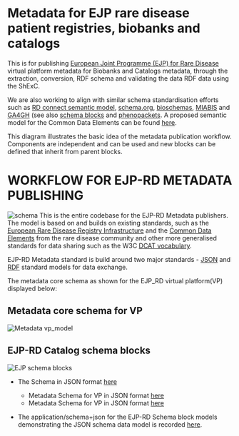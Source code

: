 # Metadata for EJP rare disease patient registries, biobanks and catalogs

This is for publishing [European Joint Programme (EJP) for Rare Disease](http://www.ejprarediseases.org) virtual platform metadata for Biobanks and Catalogs metadata, through the  extraction, conversion, RDF schema and validating the data RDF data using the ShExC.

 We are also working to align with similar schema standardisation efforts such as [RD connect semantic model](https://github.com/LUMC-BioSemantics/Rare-Disease-Semantic-Model), [schema.org](https://schema.org), [bioschemas](https://bioschemas.org), [MIABIS](https://github.com/MIABIS/miabis/wiki) and [GA4GH](https://www.ga4gh.org) (see also [schema blocks](https://schemablocks.org) and [phenopackets](http://phenopackets.org). A proposed semantic model for the Common Data Elements can be found [here](https://github.com/LUMC-BioSemantics/ERN-common-data-elements).

This diagram illustrates the basic idea of the metadata publication workflow. Components are independent and can be used and new blocks can be defined that inherit from parent blocks.

# WORKFLOW FOR EJP-RD METADATA PUBLISHING
![schema](https://github.com/S2Ola/ejprd-metadata-model/blob/master/images/EJP-RD-Metadata.png)
This is the entire codebase for the EJP-RD Metadata publishers. The model is based on and builds on existing standards, such as the [European Rare Disease Registry Infrastructure](https://eu-rd-platform.jrc.ec.europa.eu) and the [Common Data Elements](http://www.erare.eu/sites/default/files/SetCommonData-EU%20RD%20Platform_CDS%20_final.pdf) from the rare disease community and other more generalised standards for data sharing such as the W3C [DCAT vocabulary](https://www.w3.org/TR/vocab-dcat/).

EJP-RD Metadata standard is build around two major standards - [JSON](https://json-schema.org/) and [RDF](https://www.w3.org/RDF/) standard models for data exchange.

The metadata core schema as shown for the EJP_RD virtual platform(VP) displayed below:
##  Metadata core schema for VP
![Metadata vp_model](https://github.com/S2Ola/ejprd-metadata-model/blob/master/images/vp_model.gif)

##  EJP-RD Catalog schema blocks
![EJP schema blocks](https://github.com/S2Ola/ejprd-metadata-model/blob/master/images/ejprdSchemaBlocks.png)


* The Schema in JSON format [here](https://github.com/S2Ola/ejprd-metadata-model/blob/master/json_schema/ejp-rdJSONSchemaModels.json)  
    * Metadata Schema for VP in JSON format [here](https://github.com/S2Ola/ejprd-metadata-model/blob/master/docs/metadata_core_schema.txt)
    * Metadata Schema for VP in JSON format [here](https://github.com/S2Ola/ejprd-metadata-model/blob/master/docs/metadata_core_schema.txt)


* The application/schema+json for the EJP-RD Schema block models demonstrating the JSON schema data model is recorded [here](https://github.com/S2Ola/ejprd-metadata-model/blob/master/docs/ejp-rdJSONSchemaModels.txt).
